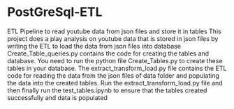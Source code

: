# PostGreSql-ETL
ETL Pipeline to read youtube data from json files and store it in tables
This project does a play analysis on youtube data that is stored in json files by writing the ETL to load the data from json files into database
Create_Table_queries.py contains the code for creating the tables and database. You need to run the python file Create_Tables.py to create these tables in your database.
The extract_transform_load.py file contains the ETL code for reading the data from the json files of data folder and populating the data into the created tables.
Run the extract_transform_load.py file and then finally run the test_tables.ipynb to ensure that the tables created successfully and data is populated 
